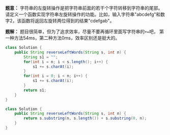 **题意：** 字符串的左旋转操作是把字符串前面的若干个字符转移到字符串的尾部。请定义一个函数实现字符串左旋转操作的功能。比如，输入字符串"abcdefg"和数字2，该函数将返回左旋转两位得到的结果"cdefgab"。

**题解：** 题目很简单，但为了追求效率，尽量不要再循环里面写字符串的`+=`吧， 第一种方法54ms，第二种方法0ms，效率区别还是挺大的。


```java
class Solution {
    public String reverseLeftWords(String s, int n) {
        String s1 = "";
        for(int i = n; i < s.length(); i++) {
            s1 += s.charAt(i);
        }
        for(int i = 0; i < n; i++) {
            s1 += s.charAt(i);
        }
        return s1;
    }
}
```


```java
class Solution {
    public String reverseLeftWords(String s, int n) {
        return s.substring(n, s.length()) + s.substring(0, n);
    }
}
```